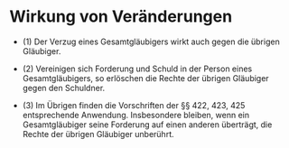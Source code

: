 # Wirkung von Veränderungen

- (1) Der Verzug eines Gesamtgläubigers wirkt auch gegen die übrigen Gläubiger.

- (2) Vereinigen sich Forderung und Schuld in der Person eines Gesamtgläubigers, so erlöschen die Rechte der übrigen Gläubiger gegen den Schuldner.

- (3) Im Übrigen finden die Vorschriften der §§ 422, 423, 425 entsprechende Anwendung. Insbesondere bleiben, wenn ein Gesamtgläubiger seine Forderung auf einen anderen überträgt, die Rechte der übrigen Gläubiger unberührt.

